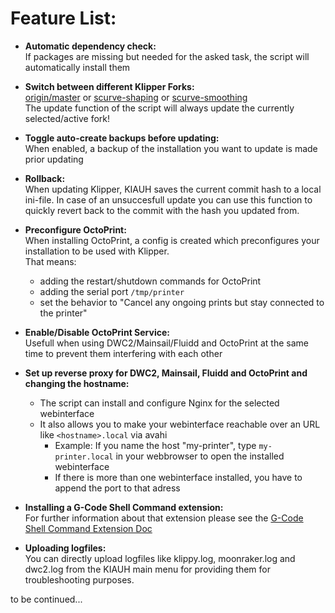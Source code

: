 # Feature List:

- **Automatic dependency check:**\
If packages are missing but needed for the asked task, the script will automatically install them
- **Switch between different Klipper Forks:**\
[origin/master](https://github.com/KevinOConnor/klipper/tree/master) or [scurve-shaping](https://github.com/dmbutyugin/klipper/tree/scurve-shaping) or [scurve-smoothing](https://github.com/dmbutyugin/klipper/tree/scurve-smoothing)\
The update function of the script will always update the currently selected/active fork!
- **Toggle auto-create backups before updating:**\
When enabled, a backup of the installation you want to update is made prior updating
- **Rollback:**\
When updating Klipper, KIAUH saves the current commit hash to a local ini-file. In case of an unsuccesfull update you can use this function to quickly revert back to the commit with the hash you updated from.
- **Preconfigure OctoPrint:**\
When installing OctoPrint, a config is created which preconfigures your installation to be used with Klipper.\
That means:
  - adding the restart/shutdown commands for OctoPrint
  - adding the serial port `/tmp/printer`
  - set the behavior to "Cancel any ongoing prints but stay connected to the printer"
- **Enable/Disable OctoPrint Service:**\
Usefull when using DWC2/Mainsail/Fluidd and OctoPrint at the same time to prevent them interfering with each other
- **Set up reverse proxy for DWC2, Mainsail, Fluidd and OctoPrint and changing the hostname:**
  - The script can install and configure Nginx for the selected webinterface
  - It also allows you to make your webinterface reachable over an URL like `<hostname>.local` via avahi
    - Example: If you name the host "my-printer", type `my-printer.local` in your webbrowser to open the installed webinterface
    - If there is more than one webinterface installed, you have to append the port to that adress

- **Installing a G-Code Shell Command extension:**\
For further information about that extension please see the  [G-Code Shell Command Extension Doc](gcode_shell_command.md)

- **Uploading logfiles:**\
You can directly upload logfiles like klippy.log, moonraker.log and dwc2.log from the KIAUH main menu for providing them for troubleshooting purposes.


to be continued...
